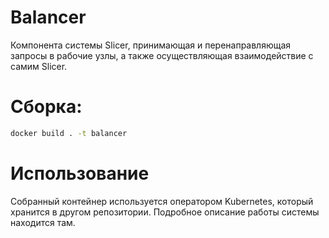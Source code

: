 # Balancer

Компонента системы Slicer, принимающая и перенаправляющая запросы в рабочие узлы, а также
осуществляющая взаимодействие с самим Slicer.

# Сборка:
```bash
docker build . -t balancer 
```

# Использование
Собранный контейнер используется оператором Kubernetes, который хранится в другом репозитории. Подробное описание работы системы находится там.